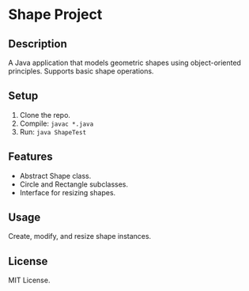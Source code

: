 # Shape Project

## Description
A Java application that models geometric shapes using object-oriented principles. Supports basic shape operations.

## Setup
1. Clone the repo.
2. Compile: `javac *.java`
3. Run: `java ShapeTest`

## Features
- Abstract Shape class.
- Circle and Rectangle subclasses.
- Interface for resizing shapes.

## Usage
Create, modify, and resize shape instances.

## License
MIT License.

